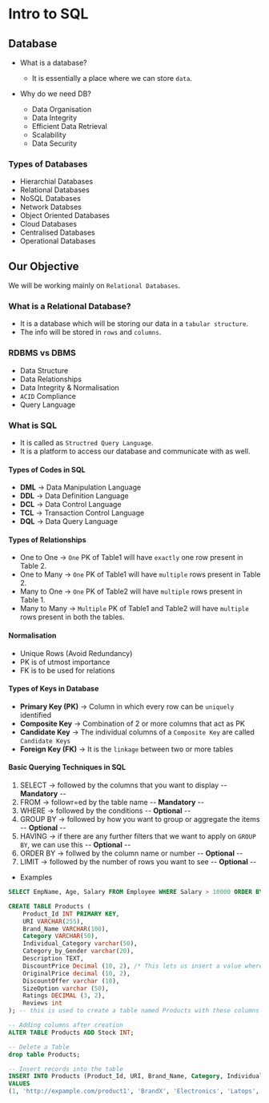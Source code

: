 # Intro to SQL

## Database

- What is a database?
  - It is essentially a place where we can store `data`.

- Why do we need DB?
  - Data Organisation
  - Data Integrity
  - Efficient Data Retrieval
  - Scalability
  - Data Security

### Types of Databases

- Hierarchial Databases
- Relational Databases
- NoSQL Databases
- Network Databses
- Object Oriented Databases
- Cloud Databases
- Centralised Databases
- Operational Databases

## Our Objective

We will be working mainly on `Relational Databases`.

### What is a Relational Database?

- It is a database which will be storing our data in a `tabular structure`.
- The info will be stored in `rows` and `columns`.

### RDBMS vs DBMS

- Data Structure
- Data Relationships
- Data Integrity & Normalisation
- `ACID` Compliance
- Query Language

### What is SQL

- It is called as `Structred Query Language`.
- It is a platform to access our database and communicate with as well.

#### Types of Codes in SQL

- **DML** -> Data Manipulation Language
- **DDL** -> Data Definition Language
- **DCL** -> Data Control Language
- **TCL** -> Transaction Control Language
- **DQL** -> Data Query Language

#### Types of Relationships

- One to One -> `One` PK of Table1 will have `exactly` one row present in Table 2.
- One to Many -> `One` PK of Table1 will have `multiple` rows present in Table 2.
- Many to One -> `One` PK of Table2 will have `multiple` rows present in Table 1.
- Many to Many -> `Multiple` PK of Table1 and Table2 will have `multiple` rows present in both the tables.

#### Normalisation

- Unique Rows (Avoid Redundancy)
- PK is of utmost importance
- FK is to be used for relations

#### Types of Keys in Database

- **Primary Key (PK)** -> Column in which every row can be `uniquely` identified
- **Composite Key** -> Combination of 2 or more columns that act as PK
- **Candidate Key** -> The individual columns of a `Composite Key` are called `Candidate Keys`
- **Foreign Key (FK)** -> It is the `linkage` between two or more tables

#### Basic Querying Techniques in SQL

1. SELECT -> followed by the columns that you want to display -- **Mandatory** --
2. FROM -> followr=ed by the table name -- **Mandatory** --
3. WHERE -> followed by the conditions -- **Optional** --
4. GROUP BY -> followed by how you want to group or aggregate the items -- **Optional** --
5. HAVING -> if there are any further filters that we want to apply on `GROUP BY`, we can use this -- **Optional** --
6. ORDER BY -> follwed by the column name or number -- **Optional** --
7. LIMIT -> followed by the number of rows you want to see -- **Optional** --

- Examples

```SQL
SELECT EmpName, Age, Salary FROM Employee WHERE Salary > 10000 ORDER BY Salary /* This sorts the output based on the Salary column */
```

```SQL
CREATE TABLE Products (
    Product_Id INT PRIMARY KEY,
    URI VARCHAR(255),
    Brand_Name VARCHAR(100),
    Category VARCHAR(50),
    Individual_Category varchar(50),
    Category_by_Gender varchar(20),
    Description TEXT,
    DiscountPrice Decimal (10, 2), /* This lets us insert a value where in, there are 2 places after the decimal and 10 places before */
    OriginalPrice decimal (10, 2),
    DiscountOffer varchar (10),
    SizeOption varchar (50),
    Ratings DECIMAL (3, 2),
    Reviews int
); -- this is used to create a table named Products with these columns

-- Adding columns after creation
ALTER TABLE Products ADD Stock INT;

-- Delete a Table
drop table Products;

-- Insert records into the table
INSERT INTO Products (Product_Id, URI, Brand_Name, Category, Individual_Category, Category_by_Gender, Description, DiscountPrice, OriginalPrice, DiscountOffer, SizeOption, Ratings, Reviews, Stock)
VALUES
(1, 'http://expample.com/product1', 'BrandX', 'Electronics', 'Latops', 'Unisex', 'High Performance Laptop')
```
